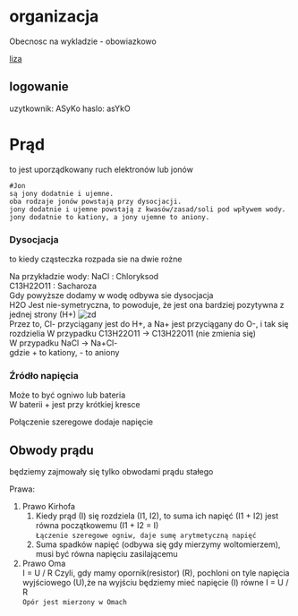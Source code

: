 # organizacja

Obecnosc na wykladzie - obowiazkowo

[liza](liza.umcs.lublin.pl/~skotyra)

## logowanie
uzytkownik: ASyKo
haslo:      asYkO

# Prąd
to jest uporządkowany ruch elektronów lub jonów  

    #Jon
    są jony dodatnie i ujemne.
    oba rodzaje jonów powstają przy dysocjacji.
    jony dodatnie i ujemne powstają z kwasów/zasad/soli pod wpływem wody.
    jony dodatnie to kationy, a jony ujemne to aniony.
  

### Dysocjacja 
to kiedy cząsteczka rozpada sie na dwie rożne

Na przykładzie wody:
NaCl : Chloryksod  
C13H22O11 : Sacharoza  
Gdy powyższe dodamy w wodę odbywa sie dysocjacja  
H2O Jest nie-symetryczna, to powoduje, że jest ona bardziej pozytywna z jednej strony (H+)
![zd](C:\Users\d0naim\Documents\ArchitekturySystemówKomputerowych\h2o.jpg)  
Przez to, Cl- przyciągany jest do H+, a Na+ jest przyciągany do O-, i tak się rozdzielia
W przypadku C13H22O11 -> C13H22O11 (nie zmienia się)  
W przypadku NaCl -> Na+Cl-   
gdzie + to kationy, - to aniony


### Źródło napięcia 
Może to być ogniwo lub bateria  
W baterii + jest przy krótkiej kresce

Połączenie szeregowe dodaje napięcie

## Obwody prądu
będziemy zajmowały się tylko obwodami prądu stałego

Prawa:
1. Prawo Kirhofa
    1. Kiedy prąd (I) się rozdziela (I1, I2), to suma ich napięć (I1 + I2) jest równa początkowemu (I1 + I2 = I)  
` Łączenie szeregowe ogniw, daje sumę arytmetyczną napięć `
    2. Suma spadków napięć (odbywa się gdy mierzymy woltomierzem), musi być równa napięciu zasilającemu
2. Prawo Oma  
    I = U / R
    Czyli, gdy mamy opornik(resistor) (R), pochloni on tyle napięcia wyjściowego (U),że na wyjściu będziemy mieć napięcie (I) równe I = U / R  
    ` Opór jest mierzony w Omach ` 




